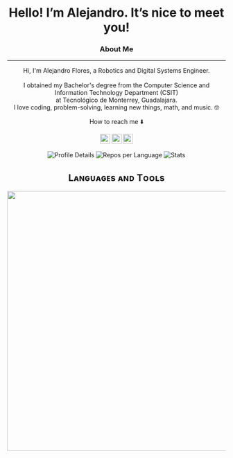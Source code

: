 <!-- 
<h1 align="center">
  <a href="https://git.io/typing-svg">
    <img src="https://readme-typing-svg.herokuapp.com/?lines=This+is+Alejandro;Nice+to+meet+you+%F0%9F%91%8B&center=true&size=30">
  </a>
</h1>
-->
<h1 align = "center">
  Hello! I’m Alejandro. It’s nice to meet you!
</h1>

<h3 align="center">About Me</h3>
<hr> <!-- Horizontal line -->
<p align="center">
  Hi, I'm Alejandro Flores, a Robotics and Digital Systems Engineer.
  <br>
  <br>
  I obtained my Bachelor's degree from the Computer Science and Information Technology Department (CSIT) 
  <br>
  at Tecnológico de Monterrey, Guadalajara.
  <br>
  I love coding, problem-solving, learning new things, math, and music. 🤓
</p>
  
<p align = "center"> How to reach me ⬇️</p>
</p>
<p align="center"> <a href="https://linkedin.com/in/alejandrofloresmadriz/"><img src="https://img.shields.io/badge/linkedin-%230077B5.svg?&style=for-the-badge&logo=linkedin&logoColor=white" height=23></a> <a href="mailto:madrizfa02@gmail.com"><img src="https://img.shields.io/badge/Gmail-D14836?style=for-the-badge&logo=gmail&logoColor=white" height=23></a>
  <!--  <a href="http://wa.me//201010147580"><img src="https://img.shields.io/badge/WhatsApp-25D366?style=for-the-badge&logo=whatsapp&logoColor=white" height=23></a> --> 
   <!--<a href="https://github.com/HalemoGPA/"><img src="https://img.shields.io/badge/Twitter-222222?style=for-the-badge&logo=twitter&logoColor=white" height=23></a> -->
<a href="https://github.com/AlejandroFloresM02"><img src="https://img.shields.io/badge/GitHub-100000?style=for-the-badge&logo=github&logoColor=white" height=23></a>
 <!--  <a href="https://www.youtube.com/watch?v=p0uAJ6Eu4Rs"><img src="https://img.shields.io/badge/YouTube-FF0000?style=for-the-badge&logo=youtube&logoColor=white" height=23></a> -->
  <!--<a href="https://github.com/HalemoGPA/"><img src="https://img.shields.io/badge/Telegram-2CA5E0?style=for-the-badge&logo=telegram&logoColor=white" height=23></a>  <a href="https://codeforces.com/profile/HGPA"><img src="https://img.shields.io/badge/codeforces-%234566B5.svg?&style=for-the-badge&logo=codeforces&logoColor=white" height=23></a></p>
<hr>-->



<div align="center">
  <img src="http://github-profile-summary-cards.vercel.app/api/cards/profile-details?username=AlejandroFloresM02&theme=gruvbox" alt="Profile Details" />
  <img src="http://github-profile-summary-cards.vercel.app/api/cards/repos-per-language?username=AlejandroFloresM02&theme=gruvbox" alt="Repos per Language" />
  <img src="http://github-profile-summary-cards.vercel.app/api/cards/stats?username=AlejandroFloresM02&theme=gruvbox" alt="Stats" />
  <!-- <img src="http://github-profile-summary-cards.vercel.app/api/cards/most-commit-language?username=AlejandroFloresM02&theme=monokai&exclude={exclude}" alt="Most Commit Language" /> -->
</div>




<!--Languages and Tools Section-->       
<h2 align="center">Lᴀɴɢᴜᴀɢᴇs ᴀɴᴅ Tᴏᴏʟs</h2> 
<p align="center">
<img width="600px"  src="https://skillicons.dev/icons?i=py,cpp,c,matlab,linux,vscode,ros,opencv,raspberrypi,ubuntu,sklearn,pytorch,tensorflow,bash,arduino,cmake,git,figma,obsidian,firebase,docker,&perline=12"  />
</p>

  
